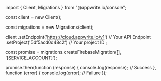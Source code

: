import { Client,  Migrations } from "@appwrite.io/console";

const client = new Client();

const migrations = new Migrations(client);

client
    .setEndpoint('https://cloud.appwrite.io/v1') // Your API Endpoint
    .setProject('5df5acd0d48c2') // Your project ID
;

const promise = migrations.createFirebaseMigration([], '[SERVICE_ACCOUNT]');

promise.then(function (response) {
    console.log(response); // Success
}, function (error) {
    console.log(error); // Failure
});